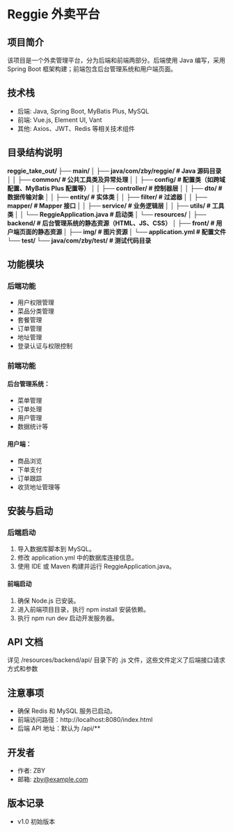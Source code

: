 # Reggie 外卖平台

## 项目简介
该项目是一个外卖管理平台，分为后端和前端两部分。后端使用 Java 编写，采用 Spring Boot 框架构建；前端包含后台管理系统和用户端页面。

## 技术栈

* 后端: Java, Spring Boot, MyBatis Plus, MySQL
* 前端: Vue.js, Element UI, Vant
* 其他: Axios、JWT、Redis 等相关技术组件

## 目录结构说明

**reggie_take_out/
├── main/
│   ├── java/com/zby/reggie/        # Java 源码目录
│   │   ├── common/                 # 公共工具类及异常处理
│   │   ├── config/                 # 配置类（如跨域配置、MyBatis Plus 配置等）
│   │   ├── controller/             # 控制器层
│   │   ├── dto/                    # 数据传输对象
│   │   ├── entity/                 # 实体类
│   │   ├── filter/                 # 过滤器
│   │   ├── mapper/                 # Mapper 接口
│   │   ├── service/                # 业务逻辑层
│   │   ├── utils/                  # 工具类
│   │   └── ReggieApplication.java  # 启动类
│   └── resources/
│       ├── backend/                # 后台管理系统的静态资源（HTML、JS、CSS）
│       ├── front/                  # 用户端页面的静态资源
│       ├── img/                    # 图片资源
│       └── application.yml         # 配置文件
└── test/
└── java/com/zby/test/          # 测试代码目录**

## 功能模块

### 后端功能

* 用户权限管理
* 菜品分类管理
* 套餐管理
* 订单管理
* 地址管理
* 登录认证与权限控制


### 前端功能

#### 后台管理系统：

* 菜单管理
* 订单处理
* 用户管理
* 数据统计等

#### 用户端：

* 商品浏览
* 下单支付
* 订单跟踪
* 收货地址管理等

## 安装与启动

### 后端启动

1. 导入数据库脚本到 MySQL。
2. 修改 application.yml 中的数据库连接信息。
3. 使用 IDE 或 Maven 构建并运行 ReggieApplication.java。

#### 前端启动

1. 确保 Node.js 已安装。
2. 进入前端项目目录，执行 npm install 安装依赖。
3. 执行 npm run dev 启动开发服务器。

## API 文档

详见 /resources/backend/api/ 目录下的 .js 文件，这些文件定义了后端接口请求方式和参数

## 注意事项

* 确保 Redis 和 MySQL 服务已启动。
* 前端访问路径：http://localhost:8080/index.html
* 后端 API 地址：默认为 /api/**

## 开发者

* 作者: ZBY
* 邮箱: zby@example.com

## 版本记录

* v1.0 初始版本
